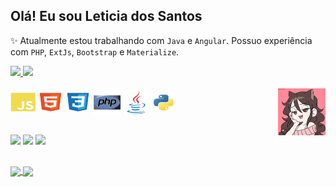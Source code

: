 <!---
LeticiaDosSantos/LeticiaDosSantos is a ✨ special ✨ repository because its `README.md` (this file) appears on your GitHub profile.
You can click the Preview link to take a look at your changes.
--->

 ## Olá! Eu sou Leticia dos Santos 
 ✨ Atualmente estou trabalhando com `Java` e `Angular`. Possuo experiência com `PHP`, `ExtJs`, `Bootstrap` e `Materialize`.

<div>
  <a href="https://github.com/LeticiaDosSantos">
    <img height="180em" src="https://github-readme-stats.vercel.app/api?username=LeticiaDosSantos&show_icons=true&theme=dracula&include_all_commits=true&count_private=true"/>
    <img height="180em" src="https://github-readme-stats.vercel.app/api/top-langs/?username=LeticiaDosSantos&layout=compact&langs_count=7&theme=dracula"/>
  </a>
</div>

<div style="display: inline_block"><br>
  <img align="center" alt="Leticia-Js" height="30" width="40" src="https://raw.githubusercontent.com/devicons/devicon/master/icons/javascript/javascript-plain.svg">
  <img align="center" alt="Leticia-HTML" height="30" width="40" src="https://raw.githubusercontent.com/devicons/devicon/master/icons/html5/html5-original.svg">
  <img align="center" alt="Leticia-CSS" height="30" width="40" src="https://raw.githubusercontent.com/devicons/devicon/master/icons/css3/css3-original.svg">
  <img align="center" alt="Leticia-PHP" height="45" width="45" src="https://raw.githubusercontent.com/devicons/devicon/master/icons/php/php-original.svg">
  <img align="center" alt="Leticia-JAVA" height="37" width="40" src="https://raw.githubusercontent.com/devicons/devicon/master/icons/java/java-original.svg">
  <img align="center" alt="Leticia-Python" height="31" width="40" src="https://raw.githubusercontent.com/devicons/devicon/master/icons/python/python-original.svg">
  <img align="right" alt="Leticia-yoda" height="15%" width="15%" src="https://raw.githubusercontent.com/LeticiaDosSantos/LeticiaDosSantos/main/gifLeticia.gif">
</div>
  
##
<div> 
  <a href="https://instagram.com/Letici_ATA" target="_blank"><img src="https://img.shields.io/badge/-Instagram-%23E4405F?style=for-the-badge&logo=instagram&logoColor=white" target="_blank"></a>
  <a href = "mailto:leticia_santos250@hotmail.com"><img src="https://img.shields.io/badge/-Gmail-%23333?style=for-the-badge&logo=gmail&logoColor=white" target="_blank"></a>
  <a href="https://www.linkedin.com/in/leticia0" target="_blank"><img src="https://img.shields.io/badge/-LinkedIn-%230077B5?style=for-the-badge&logo=linkedin&logoColor=white" target="_blank"></a> 
</div>

##
<div>
  <a href="https://github.com/LeticiaDosSantos/Avalie-Aqui---php/">
    <img align="center" src="https://github-readme-stats.vercel.app/api/pin/?username=LeticiaDosSantos&repo=Avalie-Aqui---php&theme=dracula" />
  </a>
  <a href="https://github.com/LeticiaDosSantos/Padroes-Projetos-Java/">
    <img align="center" src="https://github-readme-stats.vercel.app/api/pin/?username=LeticiaDosSantos&repo=Padroes-Projetos-Java&theme=dracula" />
  </a>
</div>
